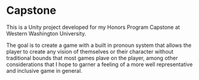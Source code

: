 # Capstone

This is a Unity project developed for my Honors Program Capstone at Western Washington University.

The goal is to create a game with a built in pronoun system that allows the player to create any vision of themselves or their character without traditional bounds that most games plave on the player, among other considerations that I hope to garner a feeling of a more well representative and inclusive game in general.
